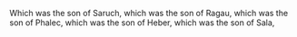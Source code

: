 Which was the son of Saruch, which was the son of Ragau, which was the son of Phalec, which was the son of Heber, which was the son of Sala,
